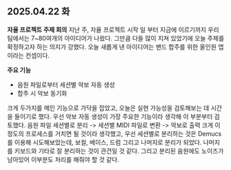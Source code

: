 ## 2025.04.22 화
**자율 프로젝트 주제 회의**
지난 주, 자율 프로젝트 시작 일 부터 지금에 이르기까지 우리 팀에서는 7~80여개의 아이디어가 나왔다. 그만큼 다들 많이 지쳐 있었기에 오늘 주제를 확정하고자 하는 의지가 강했다. 오늘 새롭게 낸 아이디어는 밴드 합주를 위한 올인원 앱이라는 컨셉이다.

**주요 기능**

- 음원 파일로부터 세션별 악보 자동 생성
- 합주 시 악보 동기화



크게 두가지를 메인 기능으로 가닥을 잡았고, 오늘은 실현 가능성을 검토해보는 데 시간을 들이기로 했다.
우선 악보 자동 생성이 가장 주요한 기능이라 생각해 이 부분부터 검토했다.
음원 파일 세션별로 분리 -> 세션별 MIDI 파일로 변환 -> 악보로 출력
크게 이정도의 프로세스를 거치면 될 것이라 생각했고, 우선 세션별로 분리하는 것은 Demucs를 이용해 시도해보았는데, 보컬, 베이스, 드럼 그리고 나머지로 분리가 되었다. 나머지를 키보드와 기타로 잘 분리하는 것이 관건일 것 같다. 그리고 분리된 음원에도 노이즈가 남아있어 이부분도 처리를 해줘야 할 것 같다.
